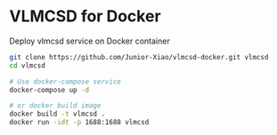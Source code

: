# VLMCSD for Docker

Deploy vlmcsd service on Docker container

```bash
git clone https://github.com/Junior-Xiao/vlmcsd-docker.git vlmcsd
cd vlmcsd

# Use docker-compose service
docker-compose up -d

# or docker build image
docker build -t vlmcsd .
docker run -idt -p 1688:1688 vlmcsd
```
